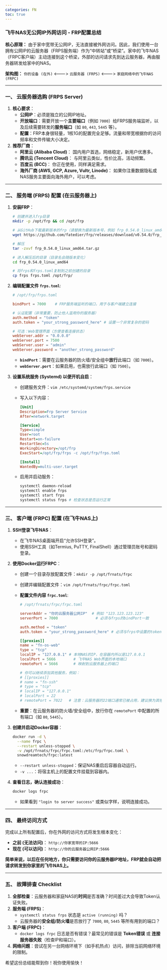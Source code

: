 ```yaml
---
categories: FN
toc: true
---
```


### **飞牛NAS无公网IP外网访问 - FRP配置总结**

**核心原理：**
由于家中宽带无公网IP，无法直接被外网访问。因此，我们使用一台拥有公网IP的云服务器（FRPS服务端）作为“中转站”或“桥梁”。家中的飞牛NAS（FRPC客户端）主动连接到这个桥梁，外部的访问请求先到达云服务器，再由服务器转发给家中的NAS。

**架构图：**
`你的设备 (在外)` <---> `云服务器 (FRPS)` <---> `家庭网络中的飞牛NAS (FRPC)`

------

### **一、 云服务器选购 (FRPS Server)**

1. **核心要求**：
   - **公网IP**：必须是独立的公网IP地址。
   - **开放端口**：需要开放一个**主要端口**（例如 `7000`）给FRPS服务端监听，以及后续需要转发的**服务端口**（如 `80`, `443`, `5445` 等）。
   - **配置**：FRP本身很轻量，1核1G的配置完全足够。流量和带宽根据你的访问频率和文件传输大小决定。
2. **推荐厂商**：
   - **阿里云 (Alibaba Cloud)**： 国内用户首选，网络稳定，新用户优惠多。
   - **腾讯云 (Tencent Cloud)**： 与阿里云类似，性价比高，活动频繁。
   - **百度云 (BCC)**： 你正在使用，同样满足需求。
   - **海外厂商 (AWS, GCP, Azure, Vultr, Linode)**： 如果你注重数据隐私或NAS服务主要面向海外用户，可以考虑。

------

### **二、 服务端 (FRPS) 配置 (在云服务器上)**

1. **安装FRP**：

   ```bash
   # 创建并进入frp目录
   mkdir -p /opt/frp && cd /opt/frp
   
   # 从GitHub下载最新版本的frp（请替换为最新版本号，例如 frp_0.54.0_linux_amd64.tar.gz）
   wget https://github.com/fatedier/frp/releases/download/v0.54.0/frp_0.54.0_linux_amd64.tar.gz
   
   # 解压
   tar -zxvf frp_0.54.0_linux_amd64.tar.gz
   
   # 进入解压后的目录（目录名会随版本变化）
   cd frp_0.54.0_linux_amd64
   
   # 将frps和frps.toml复制到之前创建的目录
   cp frps frps.toml /opt/frp/
   ```

   

2. **编辑配置文件 `frps.toml`**:

   ```toml
   # /opt/frp/frps.toml
   
   bindPort = 7000    # FRP服务端监听的端口，用于与客户端建立连接
   
   # 认证配置（非常重要，防止他人滥用你的服务器）
   auth.method = "token"
   auth.token = "your_strong_password_here" # 设置一个非常复杂的密码
   
   # 可选：Web管理界面（方便查看连接状态）
   webServer.addr = "0.0.0.0"
   webServer.port = 7500
   webServer.user = "admin"
   webServer.password = "another_strong_password"
   ```

   

   - **`bindPort`**：需要在云服务器的防火墙/安全组中**放行**此端口（如 `7000`）。
   - **`webServer.port`**：如果启用，也需放行此端口（如 `7500`）。

3. **设置系统服务 (Systemd) 以便开机自启**：

   - 创建服务文件：`vim /etc/systemd/system/frps.service`

   - 写入以下内容：

     ```ini
     [Unit]
     Description=Frp Server Service
     After=network.target
     
     [Service]
     Type=simple
     User=root
     Restart=on-failure
     RestartSec=5s
     WorkingDirectory=/opt/frp
     ExecStart=/opt/frp/frps -c /opt/frp/frps.toml
     
     [Install]
     WantedBy=multi-user.target
     ```

     

   - 启用并启动服务：

     ```bash
     systemctl daemon-reload
     systemctl enable frps
     systemctl start frps
     systemctl status frps # 检查状态是否运行正常
     ```

     

------

### **三、 客户端 (FRPC) 配置 (在飞牛NAS上)**

1. **SSH登录飞牛NAS**：

   - 在飞牛NAS桌面端开启“允许SSH登录”。
   - 使用SSH工具（如Termius, PuTTY, FinalShell）通过管理员账号和密码登录。

2. **使用Docker运行FRPC**：

   - 创建一个目录存放配置文件：`mkdir -p /opt/frnats/frpc`

   - 创建并编辑配置文件：`vim /opt/frnats/frpc/frpc.toml`

   - **配置文件内容 `frpc.toml`**:

     ```toml
     # /opt/frnats/frpc/frpc.toml
     
     serverAddr = "你的云服务器公网IP"  # 例如 "123.123.123.123"
     serverPort = 7000                 # 必须与frps的bindPort一致
     
     auth.method = "token"
     auth.token = "your_strong_password_here" # 必须与frps中设置的token一致
     
     [[proxies]]
     name = "fn-os-web"
     type = "tcp"
     localIP = "127.0.0.1" # 本地NAS的IP，在容器内所以是127.0.0.1
     localPort = 5666        # 飞牛NAS Web界面的本地端口
     remotePort = 5666       # 映射到云服务器上的端口
     
     # 你可以继续添加其他服务，例如：
     # [[proxies]]
     # name = "fn-ssh"
     # type = "tcp"
     # localIP = "127.0.0.1"
     # localPort = 22
     # remotePort = 7022   # 注意：云服务器的22端口通常已被占用，建议换为其他高端口
     ```

     

   - **重要**：在云服务器的防火墙/安全组中，放行你在 `remotePort` 中配置的所有端口（如 `80`, `5445`）。

3. **创建并启动Docker容器**：

   ```bash
   docker run -d \
     --name frpc \
     --restart unless-stopped \
     -v /opt/frnats/frpc/frpc.toml:/etc/frp/frpc.toml \
     snowdreamtech/frpc:latest
   ```

   

   - `--restart unless-stopped`：保证NAS重启后容器自动运行。
   - `-v ...`：将宿主机上的配置文件挂载到容器内。

4. **查看日志，确认连接成功**：

   ```bash
   docker logs frpc
   ```

   

   - 如果看到 `"login to server success"` 或类似字样，说明连接成功。

------

### **四、 最终访问方式**

完成以上所有配置后，你在外网的访问方式将发生根本变化：

- **之前 (无法访问)**： `http://你家宽带的IP:5666`
- **现在 (可以访问)**： `http://你的云服务器公网IP:5666` 

**简单来说，以后在任何地方，你只需要访问你的云服务器IP地址，FRP就会自动把请求转发到你家里的飞牛NAS上。**

------

### **五、 故障排查 Checklist**

1. **全部检查**：云服务器和家庭NAS的**时间**是否准确？时间差过大会导致Token认证失败。
2. **服务端 (FRPS)**：
   - `systemctl status frps` 状态是 `active (running)` 吗？
   - 云服务器的**安全组/防火墙**是否放行了 `7000`, `80`, `5445` 等所有用到的端口？
3. **客户端 (FRPC)**：
   - `docker logs frpc` 日志是否有错误？最常见的错误是 **Token错误** 或 **连接服务器失败**（检查IP和端口）。
4. **网络问题**：尝试在另一台网络环境下（如手机热点）访问，排除当前网络环境的限制。

希望这份总结能帮到你！祝你使用愉快！